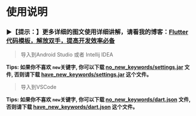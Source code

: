 # 使用说明

### ▶【提示：】更多详细的图文使用详细讲解，请看我的博客：[Flutter代码模板，解放双手，提高开发效率必备](https://www.jianshu.com/p/4184745d6983)


> 导入到Android Studio 或者 Intellij IDEA

**Tips: 如果你不喜欢 `new`关键字, 你可以下载  [no_new_keywords/settings.jar](https://github.com/AweiLoveAndroid/Flutter-learning/blob/master/code_plugins/no_new_keywords/settings.jar)  文件, 否则请下载   [have_new_keywords/settings.jar](https://github.com/AweiLoveAndroid/Flutter-learning/blob/master/code_plugins/have_new_keywords/settings.jar)  这个文件。**


> 导入到VSCode

**Tips: 如果你不喜欢 `new`关键字, 你可以下载  [no_new_keywords/dart.json](https://github.com/AweiLoveAndroid/Flutter-learning/blob/master/code_plugins/no_new_keywords/dart.json)  文件, 否则请下载   [have_new_keywords/dart.json](https://github.com/AweiLoveAndroid/Flutter-learning/blob/master/code_plugins/have_new_keywords/dart.json)  这个文件。**
